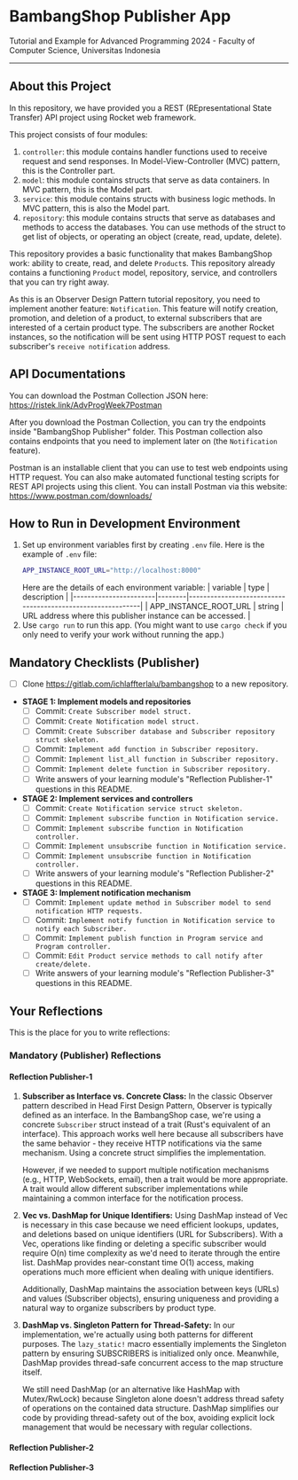 # BambangShop Publisher App

Tutorial and Example for Advanced Programming 2024 - Faculty of Computer Science, Universitas Indonesia

---

## About this Project

In this repository, we have provided you a REST (REpresentational State Transfer) API project using Rocket web framework.

This project consists of four modules:

1.  `controller`: this module contains handler functions used to receive request and send responses.
    In Model-View-Controller (MVC) pattern, this is the Controller part.
2.  `model`: this module contains structs that serve as data containers.
    In MVC pattern, this is the Model part.
3.  `service`: this module contains structs with business logic methods.
    In MVC pattern, this is also the Model part.
4.  `repository`: this module contains structs that serve as databases and methods to access the databases.
    You can use methods of the struct to get list of objects, or operating an object (create, read, update, delete).

This repository provides a basic functionality that makes BambangShop work: ability to create, read, and delete `Product`s.
This repository already contains a functioning `Product` model, repository, service, and controllers that you can try right away.

As this is an Observer Design Pattern tutorial repository, you need to implement another feature: `Notification`.
This feature will notify creation, promotion, and deletion of a product, to external subscribers that are interested of a certain product type.
The subscribers are another Rocket instances, so the notification will be sent using HTTP POST request to each subscriber's `receive notification` address.

## API Documentations

You can download the Postman Collection JSON here: https://ristek.link/AdvProgWeek7Postman

After you download the Postman Collection, you can try the endpoints inside "BambangShop Publisher" folder.
This Postman collection also contains endpoints that you need to implement later on (the `Notification` feature).

Postman is an installable client that you can use to test web endpoints using HTTP request.
You can also make automated functional testing scripts for REST API projects using this client.
You can install Postman via this website: https://www.postman.com/downloads/

## How to Run in Development Environment

1.  Set up environment variables first by creating `.env` file.
    Here is the example of `.env` file:
    ```bash
    APP_INSTANCE_ROOT_URL="http://localhost:8000"
    ```
    Here are the details of each environment variable:
    | variable | type | description |
    |-----------------------|--------|------------------------------------------------------------|
    | APP_INSTANCE_ROOT_URL | string | URL address where this publisher instance can be accessed. |
2.  Use `cargo run` to run this app.
    (You might want to use `cargo check` if you only need to verify your work without running the app.)

## Mandatory Checklists (Publisher)

- [ ] Clone https://gitlab.com/ichlaffterlalu/bambangshop to a new repository.
- **STAGE 1: Implement models and repositories**
  - [ ] Commit: `Create Subscriber model struct.`
  - [ ] Commit: `Create Notification model struct.`
  - [ ] Commit: `Create Subscriber database and Subscriber repository struct skeleton.`
  - [ ] Commit: `Implement add function in Subscriber repository.`
  - [ ] Commit: `Implement list_all function in Subscriber repository.`
  - [ ] Commit: `Implement delete function in Subscriber repository.`
  - [ ] Write answers of your learning module's "Reflection Publisher-1" questions in this README.
- **STAGE 2: Implement services and controllers**
  - [ ] Commit: `Create Notification service struct skeleton.`
  - [ ] Commit: `Implement subscribe function in Notification service.`
  - [ ] Commit: `Implement subscribe function in Notification controller.`
  - [ ] Commit: `Implement unsubscribe function in Notification service.`
  - [ ] Commit: `Implement unsubscribe function in Notification controller.`
  - [ ] Write answers of your learning module's "Reflection Publisher-2" questions in this README.
- **STAGE 3: Implement notification mechanism**
  - [ ] Commit: `Implement update method in Subscriber model to send notification HTTP requests.`
  - [ ] Commit: `Implement notify function in Notification service to notify each Subscriber.`
  - [ ] Commit: `Implement publish function in Program service and Program controller.`
  - [ ] Commit: `Edit Product service methods to call notify after create/delete.`
  - [ ] Write answers of your learning module's "Reflection Publisher-3" questions in this README.

## Your Reflections

This is the place for you to write reflections:

### Mandatory (Publisher) Reflections

#### Reflection Publisher-1

1. **Subscriber as Interface vs. Concrete Class:**
   In the classic Observer pattern described in Head First Design Pattern, Observer is typically defined as an interface. In the BambangShop case, we're using a concrete `Subscriber` struct instead of a trait (Rust's equivalent of an interface). This approach works well here because all subscribers have the same behavior - they receive HTTP notifications via the same mechanism. Using a concrete struct simplifies the implementation.

   However, if we needed to support multiple notification mechanisms (e.g., HTTP, WebSockets, email), then a trait would be more appropriate. A trait would allow different subscriber implementations while maintaining a common interface for the notification process.

2. **Vec vs. DashMap for Unique Identifiers:**
   Using DashMap instead of Vec is necessary in this case because we need efficient lookups, updates, and deletions based on unique identifiers (URL for Subscribers). With a Vec, operations like finding or deleting a specific subscriber would require O(n) time complexity as we'd need to iterate through the entire list. DashMap provides near-constant time O(1) access, making operations much more efficient when dealing with unique identifiers.

   Additionally, DashMap maintains the association between keys (URLs) and values (Subscriber objects), ensuring uniqueness and providing a natural way to organize subscribers by product type.

3. **DashMap vs. Singleton Pattern for Thread-Safety:**
   In our implementation, we're actually using both patterns for different purposes. The `lazy_static!` macro essentially implements the Singleton pattern by ensuring SUBSCRIBERS is initialized only once. Meanwhile, DashMap provides thread-safe concurrent access to the map structure itself.

   We still need DashMap (or an alternative like HashMap with Mutex/RwLock) because Singleton alone doesn't address thread safety of operations on the contained data structure. DashMap simplifies our code by providing thread-safety out of the box, avoiding explicit lock management that would be necessary with regular collections.

#### Reflection Publisher-2

#### Reflection Publisher-3
